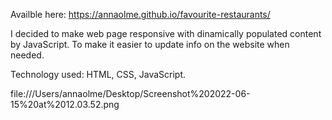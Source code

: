 Availble here: https://annaolme.github.io/favourite-restaurants/

I decided to make web page responsive with dinamically populated content by JavaScript. To make it easier to update info on the website when needed.

Technology used: HTML, CSS, JavaScript.


file:///Users/annaolme/Desktop/Screenshot%202022-06-15%20at%2012.03.52.png 

